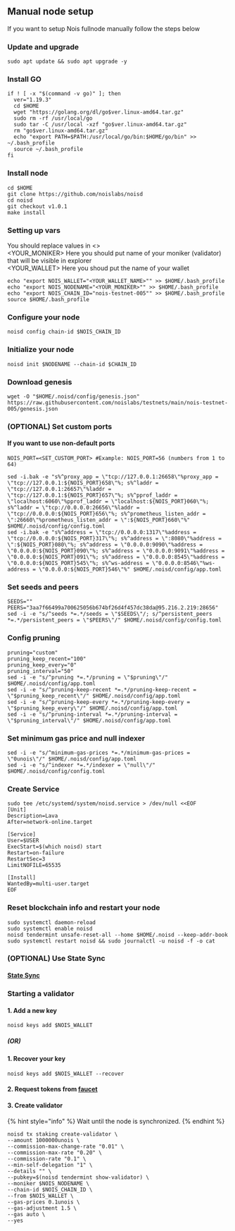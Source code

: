 ## Manual node setup
If you want to setup Nois fullnode manually follow the steps below

### Update and upgrade
```
sudo apt update && sudo apt upgrade -y
```

### Install GO
```
if ! [ -x "$(command -v go)" ]; then
  ver="1.19.3"
  cd $HOME
  wget "https://golang.org/dl/go$ver.linux-amd64.tar.gz"
  sudo rm -rf /usr/local/go
  sudo tar -C /usr/local -xzf "go$ver.linux-amd64.tar.gz"
  rm "go$ver.linux-amd64.tar.gz"
  echo "export PATH=$PATH:/usr/local/go/bin:$HOME/go/bin" >> ~/.bash_profile
  source ~/.bash_profile
fi
```

### Install node
```
cd $HOME
git clone https://github.com/noislabs/noisd
cd noisd
git checkout v1.0.1
make install
```


### Setting up vars
You should replace values in <> <br />
<YOUR_MONIKER> Here you should put name of your moniker (validator) that will be visible in explorer <br />
<YOUR_WALLET> Here you shoud put the name of your wallet

```
echo "export NOIS_WALLET="<YOUR_WALLET_NAME>"" >> $HOME/.bash_profile
echo "export NOIS_NODENAME="<YOUR_MONIKER>"" >> $HOME/.bash_profile
echo "export NOIS_CHAIN_ID="nois-testnet-005"" >> $HOME/.bash_profile
source $HOME/.bash_profile
```


### Configure your node
```
noisd config chain-id $NOIS_CHAIN_ID
```

### Initialize your node
```
noisd init $NODENAME --chain-id $CHAIN_ID
```

### Download genesis
```
wget -O "$HOME/.noisd/config/genesis.json" https://raw.githubusercontent.com/noislabs/testnets/main/nois-testnet-005/genesis.json
```

### (OPTIONAL) Set custom ports

#### If you want to use non-default ports
```
NOIS_PORT=<SET_CUSTOM_PORT> #Example: NOIS_PORT=56 (numbers from 1 to 64)
```
```
sed -i.bak -e "s%^proxy_app = \"tcp://127.0.0.1:26658\"%proxy_app = \"tcp://127.0.0.1:${NOIS_PORT}658\"%; s%^laddr = \"tcp://127.0.0.1:26657\"%laddr = \"tcp://127.0.0.1:${NOIS_PORT}657\"%; s%^pprof_laddr = \"localhost:6060\"%pprof_laddr = \"localhost:${NOIS_PORT}060\"%; s%^laddr = \"tcp://0.0.0.0:26656\"%laddr = \"tcp://0.0.0.0:${NOIS_PORT}656\"%; s%^prometheus_listen_addr = \":26660\"%prometheus_listen_addr = \":${NOIS_PORT}660\"%" $HOME/.noisd/config/config.toml
sed -i.bak -e "s%^address = \"tcp://0.0.0.0:1317\"%address = \"tcp://0.0.0.0:${NOIS_PORT}317\"%; s%^address = \":8080\"%address = \":${NOIS_PORT}080\"%; s%^address = \"0.0.0.0:9090\"%address = \"0.0.0.0:${NOIS_PORT}090\"%; s%^address = \"0.0.0.0:9091\"%address = \"0.0.0.0:${NOIS_PORT}091\"%; s%^address = \"0.0.0.0:8545\"%address = \"0.0.0.0:${NOIS_PORT}545\"%; s%^ws-address = \"0.0.0.0:8546\"%ws-address = \"0.0.0.0:${NOIS_PORT}546\"%" $HOME/.noisd/config/app.toml
```


### Set seeds and peers
```
SEEDS=""
PEERS="3aa7f66499a700625056b674bf26d4f457dc38da@95.216.2.219:28656"
sed -i -e "s/^seeds *=.*/seeds = \"$SEEDS\"/; s/^persistent_peers *=.*/persistent_peers = \"$PEERS\"/" $HOME/.noisd/config/config.toml
```

### Config pruning
```
pruning="custom"
pruning_keep_recent="100"
pruning_keep_every="0"
pruning_interval="50"
sed -i -e "s/^pruning *=.*/pruning = \"$pruning\"/" $HOME/.noisd/config/app.toml
sed -i -e "s/^pruning-keep-recent *=.*/pruning-keep-recent = \"$pruning_keep_recent\"/" $HOME/.noisd/config/app.toml
sed -i -e "s/^pruning-keep-every *=.*/pruning-keep-every = \"$pruning_keep_every\"/" $HOME/.noisd/config/app.toml
sed -i -e "s/^pruning-interval *=.*/pruning-interval = \"$pruning_interval\"/" $HOME/.noisd/config/app.toml
```

### Set minimum gas price and null indexer
```
sed -i -e "s/^minimum-gas-prices *=.*/minimum-gas-prices = \"0unois\"/" $HOME/.noisd/config/app.toml
sed -i -e "s/^indexer *=.*/indexer = \"null\"/" $HOME/.noisd/config/config.toml
```

### Create Service
```
sudo tee /etc/systemd/system/noisd.service > /dev/null <<EOF
[Unit]
Description=Lava
After=network-online.target

[Service]
User=$USER
ExecStart=$(which noisd) start
Restart=on-failure
RestartSec=3
LimitNOFILE=65535

[Install]
WantedBy=multi-user.target
EOF
```

### Reset blockchain info and restart your node
```
sudo systemctl daemon-reload
sudo systemctl enable noisd
noisd tendermint unsafe-reset-all --home $HOME/.noisd --keep-addr-book
sudo systemctl restart noisd && sudo journalctl -u noisd -f -o cat
```

### (OPTIONAL) Use State Sync

#### [State Sync](testnets/nois/state-sync/README.md)


### Starting a validator

#### 1. Add a new key
```
noisd keys add $NOIS_WALLET
```
##### (OR)

#### 1. Recover your key
```
noisd keys add $NOIS_WALLET --recover
```

#### 2. Request tokens from [faucet](https://discord.com/channels/1007329761229545512/1025144166117814404)


#### 3. Create validator

{% hint style="info" %}
Wait until the node is synchronized.
{% endhint %}

```
noisd tx staking create-validator \
--amount 1000000unois \
--commission-max-change-rate "0.01" \
--commission-max-rate "0.20" \
--commission-rate "0.1" \
--min-self-delegation "1" \
--details "" \
--pubkey=$(noisd tendermint show-validator) \
--moniker $NOIS_NODENAME \
--chain-id $NOIS_CHAIN_ID \
--from $NOIS_WALLET \
--gas-prices 0.1unois \
--gas-adjustment 1.5 \
--gas auto \
--yes
```
